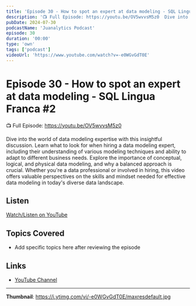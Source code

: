 ```yaml
---
title: 'Episode 30 - How to spot an expert at data modeling - SQL Lingua Franca #2'
description: '📺 Full Episode: https://youtu.be/OV5wvvsM5z0  Dive into the world of data modeling expertise with this insightful discussion. Learn what to look for when hiring a data modeling expert, including their...'
pubDate: 2024-07-30
podcastName: 'Juanalytics Podcast'
episode: 30
duration: '00:00'
type: 'own'
tags: ['podcast']
videoUrl: 'https://www.youtube.com/watch?v=-e0WGvGdT0E'
---
```


# Episode 30 - How to spot an expert at data modeling - SQL Lingua Franca #2

📺 Full Episode: https://youtu.be/OV5wvvsM5z0

Dive into the world of data modeling expertise with this insightful discussion. Learn what to look for when hiring a data modeling expert, including their understanding of various modeling techniques and ability to adapt to different business needs. Explore the importance of conceptual, logical, and physical data modeling, and why a balanced approach is crucial. Whether you're a data professional or involved in hiring, this video offers valuable perspectives on the skills and mindset needed for effective data modeling in today's diverse data landscape.

## Listen

[Watch/Listen on YouTube](https://www.youtube.com/watch?v=-e0WGvGdT0E)

## Topics Covered

- Add specific topics here after reviewing the episode

## Links

- [YouTube Channel](https://www.youtube.com/juanalytics)

---

**Thumbnail**: https://i.ytimg.com/vi/-e0WGvGdT0E/maxresdefault.jpg
